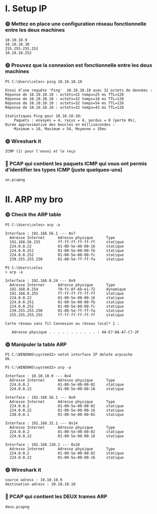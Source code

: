 # I. Setup IP

### 🌞 Mettez en place une configuration réseau fonctionnelle entre les deux machines

```
10.10.10.9
10.10.10.10
255.255.255.252
10.10.10.252
```
### 🌞 Prouvez que la connexion est fonctionnelle entre les deux machines

```
PS C:\Users\celes> ping 10.10.10.10

Envoi d’une requête 'Ping'  10.10.10.10 avec 32 octets de données :
Réponse de 10.10.10.10 : octets=32 temps=25 ms TTL=128
Réponse de 10.10.10.10 : octets=32 temps=18 ms TTL=128
Réponse de 10.10.10.10 : octets=32 temps=54 ms TTL=128
Réponse de 10.10.10.10 : octets=32 temps=43 ms TTL=128

Statistiques Ping pour 10.10.10.10:
    Paquets : envoyés = 4, reçus = 4, perdus = 0 (perte 0%),
Durée approximative des boucles en millisecondes :
    Minimum = 18, Maximum = 54, Moyenne = 35ms
```

### 🌞 Wireshark it

```
ICMP (1) pour l'envoi et le reçu
```

### 🦈 PCAP qui contient les paquets ICMP qui vous ont permis d'identifier les types ICMP (juste quelques-uns)

```
un.pcapng
```

# II. ARP my bro

### 🌞 Check the ARP table

```
PS C:\Users\celes> arp -a

Interface : 192.168.56.1 --- 0x7
  Adresse Internet      Adresse physique      Type
  192.168.56.255        ff-ff-ff-ff-ff-ff     statique
  224.0.0.22            01-00-5e-00-00-16     statique
  224.0.0.251           01-00-5e-00-00-fb     statique
  224.0.0.252           01-00-5e-00-00-fc     statique
  239.255.255.250       01-00-5e-7f-ff-fa     statique
```

```
PS C:\Users\celes
> arp -a

Interface : 192.168.0.24 --- 0x9
  Adresse Internet      Adresse physique      Type
  192.168.0.254         70-fc-8f-6b-e1-72     dynamique
  192.168.0.255         ff-ff-ff-ff-ff-ff     statique
  224.0.0.22            01-00-5e-00-00-16     statique
  224.0.0.251           01-00-5e-00-00-fb     statique
  224.0.0.252           01-00-5e-00-00-fc     statique
  239.255.255.250       01-00-5e-7f-ff-fa     statique
  255.255.255.255       ff-ff-ff-ff-ff-ff     statique
```

```
Carte réseau sans fil Connexion au réseau local* 1 :

   Adresse physique . . . . . . . . . . . : 4A-E7-DA-A7-C7-2F
```

### 🌞 Manipuler la table ARP

```
PS C:\WINDOWS\system32> netsh interface IP delete arpcache
Ok.
```

```
PS C:\WINDOWS\system32> arp -a

Interface : 10.10.10.9 --- 0x4
  Adresse Internet      Adresse physique      Type
  224.0.0.2             01-00-5e-00-00-02     statique
  224.0.0.22            01-00-5e-00-00-16     statique

Interface : 192.168.56.1 --- 0x9
  Adresse Internet      Adresse physique      Type
  224.0.0.2             01-00-5e-00-00-02     statique
  224.0.0.22            01-00-5e-00-00-16     statique
  230.0.0.1             01-00-5e-00-00-01     statique

Interface : 192.168.32.1 --- 0x14
  Adresse Internet      Adresse physique      Type
  224.0.0.2             01-00-5e-00-00-02     statique
  224.0.0.22            01-00-5e-00-00-16     statique

Interface : 192.168.136.1 --- 0x16
  Adresse Internet      Adresse physique      Type
  224.0.0.2             01-00-5e-00-00-02     statique
  224.0.0.22            01-00-5e-00-00-16     statique
```

### 🌞 Wireshark it

```
source adress : 10.10.10.9
destination adress : 10.10.10.1O
```

### 🦈 PCAP qui contient les DEUX trames ARP

```
deux.pcapng
```

